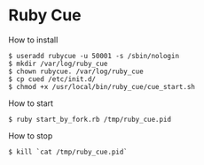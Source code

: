 Ruby Cue
==========================

How to install

    $ useradd rubycue -u 50001 -s /sbin/nologin
    $ mkdir /var/log/ruby_cue
    $ chown rubycue. /var/log/ruby_cue
    $ cp cued /etc/init.d/
    $ chmod +x /usr/local/bin/ruby_cue/cue_start.sh

How to start

    $ ruby start_by_fork.rb /tmp/ruby_cue.pid

How to stop

    $ kill `cat /tmp/ruby_cue.pid`
